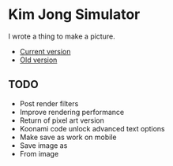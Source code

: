 # Kim Jong Simulator

I wrote a thing to make a picture.

- [Current version](https://projects.heyimalex.com/kim-jong-simulator/)
- [Old version](http://kimjongsim.s3-website-us-west-1.amazonaws.com/)

## TODO

- Post render filters
- Improve rendering performance
- Return of pixel art version
- Koonami code unlock advanced text options
- Make save as work on mobile
- Save image as
- From image
